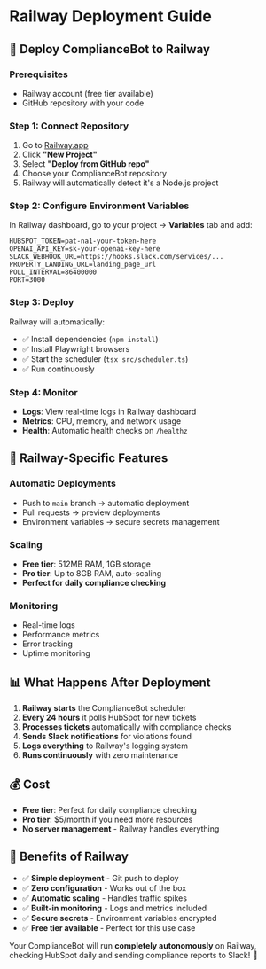 # Railway Deployment Guide

## 🚂 **Deploy ComplianceBot to Railway**

### **Prerequisites**
- Railway account (free tier available)
- GitHub repository with your code

### **Step 1: Connect Repository**

1. Go to [Railway.app](https://railway.app)
2. Click **"New Project"**
3. Select **"Deploy from GitHub repo"**
4. Choose your ComplianceBot repository
5. Railway will automatically detect it's a Node.js project

### **Step 2: Configure Environment Variables**

In Railway dashboard, go to your project → **Variables** tab and add:

```
HUBSPOT_TOKEN=pat-na1-your-token-here
OPENAI_API_KEY=sk-your-openai-key-here
SLACK_WEBHOOK_URL=https://hooks.slack.com/services/...
PROPERTY_LANDING_URL=landing_page_url
POLL_INTERVAL=86400000
PORT=3000
```

### **Step 3: Deploy**

Railway will automatically:
- ✅ Install dependencies (`npm install`)
- ✅ Install Playwright browsers
- ✅ Start the scheduler (`tsx src/scheduler.ts`)
- ✅ Run continuously

### **Step 4: Monitor**

- **Logs**: View real-time logs in Railway dashboard
- **Metrics**: CPU, memory, and network usage
- **Health**: Automatic health checks on `/healthz`

## 🔧 **Railway-Specific Features**

### **Automatic Deployments**
- Push to `main` branch → automatic deployment
- Pull requests → preview deployments
- Environment variables → secure secrets management

### **Scaling**
- **Free tier**: 512MB RAM, 1GB storage
- **Pro tier**: Up to 8GB RAM, auto-scaling
- **Perfect for daily compliance checking**

### **Monitoring**
- Real-time logs
- Performance metrics
- Error tracking
- Uptime monitoring

## 📊 **What Happens After Deployment**

1. **Railway starts** the ComplianceBot scheduler
2. **Every 24 hours** it polls HubSpot for new tickets
3. **Processes tickets** automatically with compliance checks
4. **Sends Slack notifications** for violations found
5. **Logs everything** to Railway's logging system
6. **Runs continuously** with zero maintenance

## 💰 **Cost**

- **Free tier**: Perfect for daily compliance checking
- **Pro tier**: $5/month if you need more resources
- **No server management** - Railway handles everything

## 🎯 **Benefits of Railway**

- ✅ **Simple deployment** - Git push to deploy
- ✅ **Zero configuration** - Works out of the box
- ✅ **Automatic scaling** - Handles traffic spikes
- ✅ **Built-in monitoring** - Logs and metrics included
- ✅ **Secure secrets** - Environment variables encrypted
- ✅ **Free tier available** - Perfect for this use case

Your ComplianceBot will run **completely autonomously** on Railway, checking HubSpot daily and sending compliance reports to Slack! 🚀
